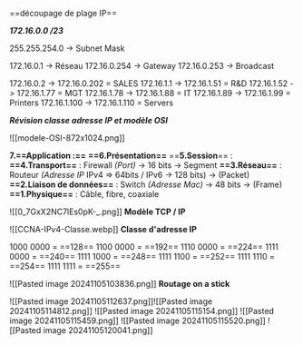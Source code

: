 ==découpage de plage IP==

***172.16.0.0 /23*** 

255.255.254.0 -> Subnet Mask

172.16.0.1 -> Réseau
172.16.0.254 -> Gateway
172.16.0.253 -> Broadcast

172.16.0.2 -> 172.16.0.202 = SALES
172.16.1.1 -> 172.16.1.51 = R&D
172.16.1.52 -> 172.16.1.77 = MGT
172.16.1.78 -> 172.16.1.88 = IT
172.16.1.89 -> 172.16.1.99 = Printers
172.16.1.100 -> 172.16.1.110 = Servers

***Révision classe adresse IP et modèle OSI***

![[modele-OSI-872x1024.png]]

**7.==Application :==**
	**==6.Présentation==**
		==**5.Session**== : 
			**==4.Transport==** : Firewall *(Port)* -> 16 bits -> Segment
				**==3.Réseau==** : Routeur *(Adresse IP* IPv4 => 64bits / IPv6 -> 128 bits) -> (Packet)
					**==2.Liaison de données==** : Switch *(Adresse Mac)* -> 48 bits -> (Frame)
						**==1.Physique==** : Câble, fibre, coaxiale

![[0_7GxX2NC7lEs0pK-_.png]]                                                                     **Modèle TCP / IP**


![[CCNA-IPv4-Classe.webp]]
**Classe d'adresse IP**


1000 0000 = ==128==
1100 0000 = ==192==
1110 0000 = ==224==
1111 0000 = ==240== 
1111 1000 = ==248==
1111 1100 = ==252==
1111 1110 = ==254==
1111 1111 = ==255==

![[Pasted image 20241105103836.png]]
**Routage on a stick**

![[Pasted image 20241105112637.png]]![[Pasted image 20241105114812.png]]
![[Pasted image 20241105115154.png]]
![[Pasted image 20241105115459.png]]
![[Pasted image 20241105115520.png]]
![[Pasted image 20241105120041.png]]

